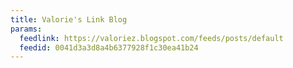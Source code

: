 ```yaml
---
title: Valorie's Link Blog
params:
  feedlink: https://valoriez.blogspot.com/feeds/posts/default
  feedid: 0041d3a3d8a4b6377928f1c30ea41b24
---
```

